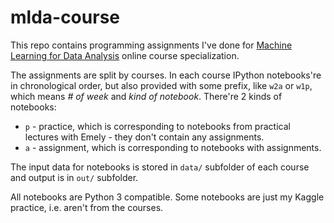 # mlda-course

This repo contains programming assignments I've done for [Machine Learning for Data Analysis](https://www.coursera.org/specializations/machine-learning-data-analysis) online course specialization.

The assignments are split by courses. In each course IPython notebooks're in chronological order, but also provided with some prefix, like `w2a` or `w1p`, which means _# of week_ and _kind of notebook_. There're 2 kinds of notebooks:

- `p` - practice, which is corresponding to notebooks from practical lectures with Emely - they don't contain any assignments.
- `a` - assignment, which is corresponding to notebooks with assignments.

The input data for notebooks is stored in `data/` subfolder of each course and output is in `out/` subfolder.

All notebooks are Python 3 compatible. Some notebooks are just my Kaggle practice, i.e. aren't from the courses.
